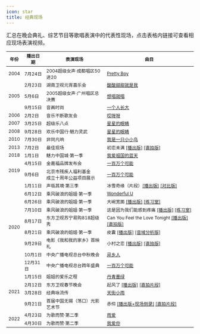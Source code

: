 ```yaml
---
icon: star
title: 经典现场
---
```


汇总在晚会典礼、综艺节目等歌唱表演中的代表性现场，点击表格内链接可查看相应现场表演视频。

<table style="font-size:85%;">
<thead>
<tr>
    <th>年份</th>
    <th>播出日期</th>
    <th>表演现场</th>
    <th>曲目</th>
</tr>
</thead>
<tbody>
<tr>
    <td>2004</td>
    <td>7月24日</td>
    <td>2004超级女声·成都唱区50进20</td>
    <td><a href="https://www.bilibili.com/video/BV1uK4y1b736" target="_blank" rel="noopener">Pretty Boy</a></td>
</tr>
<tr>
    <td rowspan="3">2005</td>
    <td>2月23日</td>
    <td>湖南卫视元宵喜乐会</td>
    <td><a href="https://www.bilibili.com/video/BV12y4y1y7p5" target="_blank" rel="noopener">酸酸甜甜就是我</a></td>
</tr>
<tr>
    <td>5月6日</td>
    <td>2005超级女声·广州唱区总决赛</td>
    <td><a href="https://www.bilibili.com/video/BV1rW411D7FB" target="_blank" rel="noopener">想唱就唱</a></td>
</tr>
<tr>
    <td>9月15日</td>
    <td>音画时尚</td>
    <td><a href="https://www.bilibili.com/video/BV1C7411n71h" target="_blank" rel="noopener">一个人长大</a></td>
</tr>
<tr>
    <td>2006</td>
    <td>2月2日</td>
    <td>音乐不断歌友会</td>
    <td><a href="https://www.bilibili.com/video/BV1F4411m7YX" target="_blank" rel="noopener">哎呀呀</a></td>
</tr>
    <tr>
    <td>2007</td>
    <td>3月25日</td>
    <td>超级乐八点</td>
    <td><a href="https://www.bilibili.com/video/BV1Qz411e7R7" target="_blank" rel="noopener">星星的眼睛</a></td>
</tr>
<tr>
    <td>2008</td>
    <td>9月28日</td>
    <td>欢乐中国行·魅力灵武</td>
    <td><a href="https://www.bilibili.com/video/BV1th411o7bD" target="_blank" rel="noopener">星星的眼睛</a></td>
</tr>
<tr>
    <td>2010</td>
    <td>7月30日</td>
    <td>非同凡响</td>
    <td><a href="https://www.bilibili.com/video/BV1NA411v7uG" target="_blank" rel="noopener">我是一只小小鸟</a></td>
</tr>
<tr>
    <td>2013</td>
    <td>7月2日</td>
    <td>最佳现场</td>
    <td>初恋未满 <a href="https://www.youtube.com/watch?v=EkTOK0Xa7_g&t=1603s" target="_blank" rel="noopener">[播出版]</a> <a href="https://www.bilibili.com/video/BV13K4y1Y7Wn" target="_blank" rel="noopener">[直拍版]</a></td>
</tr>
<tr>
    <td>2018</td>
    <td>1月1日</td>
    <td>魅力中国城·第一季</td>
    <td><a href="https://www.bilibili.com/video/BV1Di4y137Bp" target="_blank" rel="noopener">我爱祖国的蓝天</a></td>
</tr>
<tr>
    <td rowspan="2">2019</td>
    <td>4月15日</td>
    <td>金嘉福品牌发布会</td>
    <td><a href="https://www.bilibili.com/video/BV1mK4y1b7bd" target="_blank" rel="noopener">一百万个可能</a></td>
</tr>
<tr>
    <td>9月6日</td>
    <td>北京市残疾人福利基金<br>成立十周年公益项目展示</td>
    <td><a href="https://www.bilibili.com/video/BV167411d73Z" target="_blank" rel="noopener">一百万个可能</a></td>
</tr>
<tr>
    <td rowspan="9">2020</td>
    <td>1月11日</td>
    <td>声临其境·第三季</td>
    <td>冰雪奇缘（片段）<a href="https://www.bilibili.com/video/BV1BJ411p7TL" target="_blank" rel="noopener">[播出版]</a> <a href="https://www.bilibili.com/video/BV1w741187HB" target="_blank" rel="noopener">[对比版]</a></td>
</tr>
<tr>
    <td>6月12日</td>
    <td>乘风破浪的姐姐·第一季</td>
    <td><a href="https://www.bilibili.com/video/BV1nK4y1H7im" target="_blank" rel="noopener">Wonderful U</a></td>
</tr>
<tr>
    <td>6月26日</td>
    <td>乘风破浪的姐姐·第一季</td>
    <td>大碗宽面 <a href="https://www.mgtv.com/l/100032065/8614218.html" target="_blank" rel="noopener">[播出版]</a> <a href="https://www.bilibili.com/video/BV1VD4y1S7ho" target="_blank" rel="noopener">[练习室]</a></td>
</tr>
<tr>
    <td>7月10日</td>
    <td>乘风破浪的姐姐·第一季</td>
    <td>这是因为我们能感到疼痛 <a href="https://www.mgtv.com/l/100032065/9271285.html" target="_blank" rel="noopener">[播出版]</a> <a href="https://www.bilibili.com/video/BV1wi4y137sv" target="_blank" rel="noopener">[练习室]</a></td>
</tr>
<tr>
    <td>8月17日</td>
    <td>东方卫视苏宁易购818超级秀</td>
    <td>Can You Feel the Love Tonight <a href="https://www.bilibili.com/video/BV1H5411h7TC" target="_blank" rel="noopener">[播出版]</a> <a href="https://www.bilibili.com/video/BV1Jv411i79D" target="_blank" rel="noopener">[直拍版]</a></td>
</tr>
<tr>
    <td>8月21日</td>
    <td>乘风破浪的姐姐·第一季</td>
    <td>皮囊 <a href="https://www.mgtv.com/l/100032065/9616889.html" target="_blank" rel="noopener">[播出版]</a> <a href="https://www.bilibili.com/video/BV1Hf4y167VE" target="_blank" rel="noopener">[音域分析版]</a></td>
</tr>
<tr>
    <td>9月29日</td>
    <td>电影《我和我的家乡》首映礼</td>
    <td>小村之恋 <a href="https://www.bilibili.com/video/BV1Nv411y792" target="_blank" rel="noopener">[播出版]</a> <a href="https://www.bilibili.com/video/BV16T4y1A7Cs?p=2" target="_blank" rel="noopener">[直拍版]</a></td>
</tr>
<tr>
    <td>10月1日</td>
    <td>中央广播电视总台中秋晚会</td>
    <td><a href="https://www.bilibili.com/video/BV1f54y117y5" target="_blank" rel="noopener">异乡人</a></td>
</tr>
<tr>
    <td>12月31日</td>
    <td>中央广播电视总台跨年盛典</td>
    <td><a href="https://www.bilibili.com/video/BV1eh41117S6" target="_blank" rel="noopener">一百万个可能</a></td>
</tr>
<tr>
    <td rowspan="4">2021</td>
    <td>1月15日</td>
    <td>姐姐的爱乐之程</td>
    <td><a href="https://www.bilibili.com/video/BV18o4y1o7q4" target="_blank" rel="noopener">丹青墨绿</a></td>
</tr>
<tr>
    <td>2月12日</td>
    <td>东方卫视春节晚会</td>
    <td>起风了 <a href="https://www.bilibili.com/video/BV1vX4y157ya" target="_blank" rel="noopener">[播出版]</a> <a href="https://www.bilibili.com/video/BV1QU4y1p7z2" target="_blank" rel="noopener">[直拍片段]</a></td>
</tr>
<tr>
    <td>3月28日</td>
    <td>经典咏流传</td>
    <td><a href="https://www.bilibili.com/video/BV1R5411P7sD" target="_blank" rel="noopener">天街小雨</a></td>
</tr>
<tr>
    <td>9月21日</td>
    <td>首届中国无锡（荡口）光影艺术节</td>
    <td>赤伶 <a href="https://www.bilibili.com/video/BV1qQ4y1z7H4" target="_blank" rel="noopener">[播出版+现场侧录]</a> <a href="https://www.bilibili.com/video/BV1iq4y1o7SM" target="_blank" rel="noopener">[直拍片段]</a></td>
</tr>
<tr>
    <td rowspan="2">2022</td>
    <td>4月23日</td>
    <td>为歌而赞·第二季</td>
    <td><a href="https://www.bilibili.com/video/BV1VY4y187c5" target="_blank" rel="noopener">雨爱</a></td>
</tr>
<tr>
    <td>4月30日</td>
    <td>为歌而赞·第二季</td>
    <td><a href="https://www.bilibili.com/video/BV1GT4y1k78m" target="_blank" rel="noopener">我爱你</a></td>
</tr>
</tbody>
</table>
